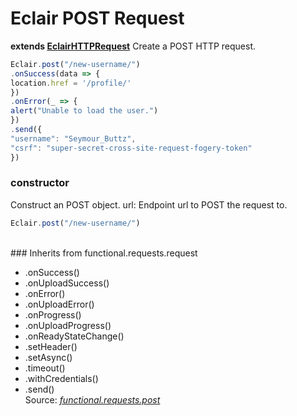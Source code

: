 # Eclair POST Request
__extends [EclairHTTPRequest](https://github.com/SamGarlick/Eclair/tree/main/src/functional/requests/request.js)__
Create a POST HTTP request.
```javascript
Eclair.post("/new-username/")
.onSuccess(data => {
location.href = '/profile/'
})
.onError(_ => {
alert("Unable to load the user.")
})
.send({
"username": "Seymour_Buttz",
"csrf": "super-secret-cross-site-request-fogery-token"
})
```
### constructor
Construct an POST object.
url: Endpoint url to POST the request to.
```javascript
Eclair.post("/new-username/")
```
<br/>### Inherits from functional.requests.request
 - .onSuccess()
 - .onUploadSuccess()
 - .onError()
 - .onUploadError()
 - .onProgress()
 - .onUploadProgress()
 - .onReadyStateChange()
 - .setHeader()
 - .setAsync()
 - .timeout()
 - .withCredentials()
 - .send()
<br/>Source: [_functional.requests.post_](https://github.com/SamGarlick/Eclair/tree/main/src/functional/requests/post.js)